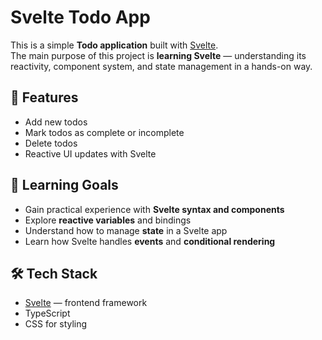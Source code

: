 # Svelte Todo App

This is a simple **Todo application** built with [Svelte](https://svelte.dev/).  
The main purpose of this project is **learning Svelte** — understanding its reactivity, component system, and state management in a hands-on way.

## 🚀 Features
- Add new todos
- Mark todos as complete or incomplete
- Delete todos
- Reactive UI updates with Svelte

## 🎯 Learning Goals
- Gain practical experience with **Svelte syntax and components**
- Explore **reactive variables** and bindings
- Understand how to manage **state** in a Svelte app
- Learn how Svelte handles **events** and **conditional rendering**

## 🛠️ Tech Stack
- [Svelte](https://svelte.dev/) — frontend framework
- TypeScript
- CSS for styling